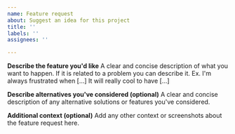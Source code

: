 ```yaml
---
name: Feature request
about: Suggest an idea for this project
title: ''
labels: ''
assignees: ''

---
```


**Describe the feature you'd like**
A clear and concise description of what you want to happen. If it is related to a problem you can describe it.
Ex. I'm always frustrated when [...] It will really cool to have [...]

**Describe alternatives you've considered (optional)**
A clear and concise description of any alternative solutions or features you've considered.

**Additional context (optional)**
Add any other context or screenshots about the feature request here.
